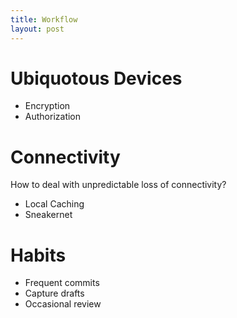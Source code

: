 ```yaml
---
title: Workflow
layout: post
---
```


# Ubiquotous Devices

- Encryption
- Authorization

# Connectivity

How to deal with unpredictable loss of connectivity?

- Local Caching
- Sneakernet

# Habits

- Frequent commits
- Capture drafts
- Occasional review
